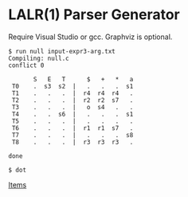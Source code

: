 # LALR(1) Parser Generator

Require Visual Studio or gcc.
Graphviz is optional.

    $ run null input-expr3-arg.txt
    Compiling: null.c
    conflict 0

           S   E   T      $   +   *   a
     T0    .  s3  s2  |   .   .   .  s1
     T1    .   .   .  |  r4  r4  r4   .
     T2    .   .   .  |  r2  r2  s7   .
     T3    .   .   .  |   o  s4   .   .
     T4    .   .  s6  |   .   .   .  s1
     T5    .   .   .  |   .   .   .   .
     T6    .   .   .  |  r1  r1  s7   .
     T7    .   .   .  |   .   .   .  s8
     T8    .   .   .  |  r3  r3  r3   .
    
    done

    $ dot

[Items](graph.png)
